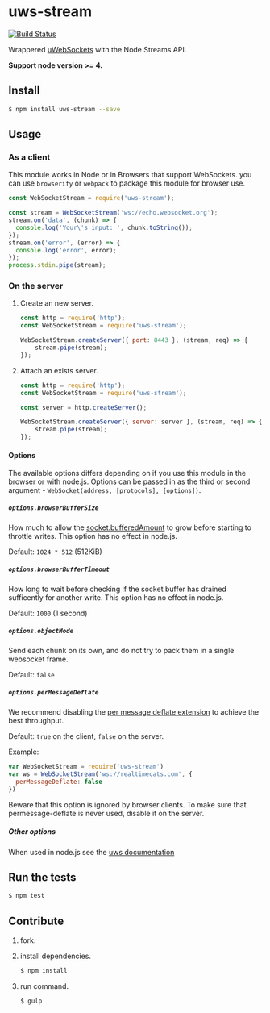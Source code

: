 # uws-stream

[![Build Status](https://travis-ci.org/charleslxh/uws-stream.svg?branch=master)](https://travis-ci.org/charleslxh/uws-stream)

Wrappered [uWebSockets](https://github.com/uNetworking/uWebSockets) with the Node Streams API.

**Support node version >= 4.**

## Install

```bash
$ npm install uws-stream --save
```

## Usage

### As a client

This module works in Node or in Browsers that support WebSockets. you can use `browserify` or `webpack` to package this module for browser use.

```javascript
const WebSocketStream = require('uws-stream');

const stream = WebSocketStream('ws://echo.websocket.org');
stream.on('data', (chunk) => {
  console.log('Your\'s input: ', chunk.toString());
});
stream.on('error', (error) => {
  console.log('error', error);
});
process.stdin.pipe(stream);
```

### On the server

1. Create an new server.

    ```js
    const http = require('http');
    const WebSocketStream = require('uws-stream');

    WebSocketStream.createServer({ port: 8443 }, (stream, req) => {
        stream.pipe(stream);
    });
    ```

2. Attach an exists server.

    ```js
    const http = require('http');
    const WebSocketStream = require('uws-stream');

    const server = http.createServer();

    WebSocketStream.createServer({ server: server }, (stream, req) => {
        stream.pipe(stream);
    });
    ```

#### Options

The available options differs depending on if you use this module in the browser or with node.js. Options can be passed in as the third or second argument - `WebSocket(address, [protocols], [options])`.

##### `options.browserBufferSize`

How much to allow the [socket.bufferedAmount](https://developer.mozilla.org/en-US/docs/Web/API/WebSocket#Attributes) to grow before starting to throttle writes. This option has no effect in node.js.

Default: `1024 * 512` (512KiB)

##### `options.browserBufferTimeout`

How long to wait before checking if the socket buffer has drained sufficently for another write. This option has no effect in node.js.

Default: `1000` (1 second)

##### `options.objectMode`

Send each chunk on its own, and do not try to pack them in a single
websocket frame.

Default: `false`

##### `options.perMessageDeflate`

We recommend disabling the [per message deflate
extension](https://tools.ietf.org/html/rfc7692) to achieve the best
throughput.

Default: `true` on the client, `false` on the server.

Example:

```js
var WebSocketStream = require('uws-stream')
var ws = WebSocketStream('ws://realtimecats.com', {
  perMessageDeflate: false
})
```

Beware that this option is ignored by browser clients. To make sure that permessage-deflate is never used, disable it on the server.

##### Other options

When used in node.js see the [uws documentation](https://github.com/uNetworking/uWebSockets-bindings/blob/master/nodejs/README.md)

## Run the tests

```bash
$ npm test
```

## Contribute

1. fork.

2. install dependencies.

    ```bash
    $ npm install
    ```

3. run command.

    ```bash
    $ gulp
    ```
